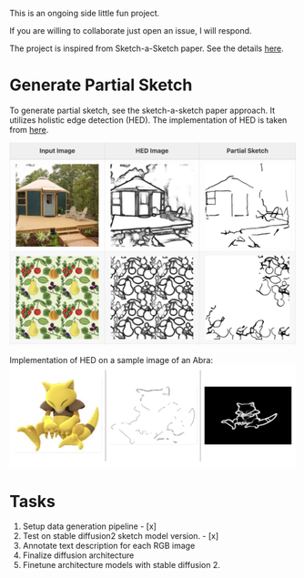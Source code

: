 This is an ongoing side little fun project.

If you are willing to collaborate just open an issue, I will respond.

The project is inspired from Sketch-a-Sketch paper. See the details [here](https://vsanimator.github.io/sketchasketch/).


# Generate Partial Sketch 

To generate partial sketch, see the sketch-a-sketch paper approach. It utilizes holistic edge detection (HED). The implementation of HED is taken from [here](https://github.com/sniklaus/pytorch-hed).

![example HED](./static/example.png)

Implementation of HED on a sample image of an Abra:  
![my_pipeline](./static/data.png)


# Tasks

1. Setup data generation pipeline - [x]
2. Test on stable diffusion2 sketch model version. - [x]
3. Annotate text description for each RGB image
4. Finalize diffusion architecture
5. Finetune architecture models with stable diffusion 2.

